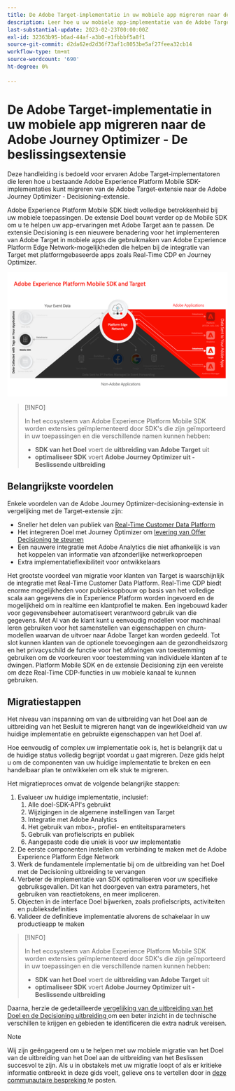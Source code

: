 ```yaml
---
title: De Adobe Target-implementatie in uw mobiele app migreren naar de Adobe Journey Optimizer - De beslissingsextensie
description: Leer hoe u uw mobiele app-implementatie van de Adobe Target naar de Adobe Journey Optimizer kunt migreren - De extensie voor beslissingen
last-substantial-update: 2023-02-23T00:00:00Z
exl-id: 32363b95-b6ad-44af-a3b0-e1fbbbf5a8f1
source-git-commit: d2da62ed2d36f73af1c8053be5af27feea32cb14
workflow-type: tm+mt
source-wordcount: '690'
ht-degree: 0%

---
```


# De Adobe Target-implementatie in uw mobiele app migreren naar de Adobe Journey Optimizer - De beslissingsextensie

Deze handleiding is bedoeld voor ervaren Adobe Target-implementatoren die leren hoe u bestaande Adobe Experience Platform Mobile SDK-implementaties kunt migreren van de Adobe Target-extensie naar de Adobe Journey Optimizer - Decisioning-extensie.

Adobe Experience Platform Mobile SDK biedt volledige betrokkenheid bij uw mobiele toepassingen. De extensie Doel bouwt verder op de Mobile SDK om u te helpen uw app-ervaringen met Adobe Target aan te passen. De extensie Decisioning is een nieuwere benadering voor het implementeren van Adobe Target in mobiele apps die gebruikmaken van Adobe Experience Platform Edge Network-mogelijkheden die helpen bij de integratie van Target met platformgebaseerde apps zoals Real-Time CDP en Journey Optimizer.

![ Diagram die Mobiele SDK tonen die met Doel door Edge Network met de Decisioning uitbreiding verbinden ](assets/datacollection.png)

>[!INFO]
>
>In het ecosysteem van Adobe Experience Platform Mobile SDK worden extensies geïmplementeerd door SDK&#39;s die zijn geïmporteerd in uw toepassingen en die verschillende namen kunnen hebben:
>
> * **SDK van het Doel** voert de **uitbreiding van Adobe Target** uit
> * **optimaliseer SDK** voert **Adobe Journey Optimizer uit - Beslissende uitbreiding**


## Belangrijkste voordelen

Enkele voordelen van de Adobe Journey Optimizer-decisioning-extensie in vergelijking met de Target-extensie zijn:

* Sneller het delen van publiek van [ Real-Time Customer Data Platform ](https://experienceleague.adobe.com/docs/platform-learn/tutorials/experience-cloud/next-hit-personalization.html)
* Het integreren Doel met Journey Optimizer om [ levering van Offer Decisioning te steunen ](https://experienceleague.adobe.com/docs/target/using/integrate/ajo/offer-decision.html)
* Een nauwere integratie met Adobe Analytics die niet afhankelijk is van het koppelen van informatie van afzonderlijke netwerkoproepen
* Extra implementatieflexibiliteit voor ontwikkelaars

Het grootste voordeel van migratie voor klanten van Target is waarschijnlijk de integratie met Real-Time Customer Data Platform. Real-Time CDP biedt enorme mogelijkheden voor publieksopbouw op basis van het volledige scala aan gegevens die in Experience Platform worden ingevoerd en de mogelijkheid om in realtime een klantprofiel te maken. Een ingebouwd kader voor gegevensbeheer automatiseert verantwoord gebruik van die gegevens. Met AI van de klant kunt u eenvoudig modellen voor machinaal leren gebruiken voor het samenstellen van eigenschappen en churn-modellen waarvan de uitvoer naar Adobe Target kan worden gedeeld. Tot slot kunnen klanten van de optionele toevoegingen aan de gezondheidszorg en het privacyschild de functie voor het afdwingen van toestemming gebruiken om de voorkeuren voor toestemming van individuele klanten af te dwingen. Platform Mobile SDK en de extensie Decisioning zijn een vereiste om deze Real-Time CDP-functies in uw mobiele kanaal te kunnen gebruiken.

## Migratiestappen

Het niveau van inspanning om van de uitbreiding van het Doel aan de uitbreiding van het Besluit te migreren hangt van de ingewikkeldheid van uw huidige implementatie en gebruikte eigenschappen van het Doel af.

Hoe eenvoudig of complex uw implementatie ook is, het is belangrijk dat u de huidige status volledig begrijpt voordat u gaat migreren. Deze gids helpt u om de componenten van uw huidige implementatie te breken en een handelbaar plan te ontwikkelen om elk stuk te migreren.

Het migratieproces omvat de volgende belangrijke stappen:

1. Evalueer uw huidige implementatie, inclusief:
   1. Alle doel-SDK-API&#39;s gebruikt
   1. Wijzigingen in de algemene instellingen van Target
   1. Integratie met Adobe Analytics
   1. Het gebruik van mbox-, profiel- en entiteitsparameters
   1. Gebruik van profielscripts en publiek
   1. Aangepaste code die uniek is voor uw implementatie
1. De eerste componenten instellen om verbinding te maken met de Adobe Experience Platform Edge Network
1. Werk de fundamentele implementatie bij om de uitbreiding van het Doel met de Decisioning uitbreiding te vervangen
1. Verbeter de implementatie van SDK optimaliseren voor uw specifieke gebruiksgevallen. Dit kan het doorgeven van extra parameters, het gebruiken van reactietokens, en meer impliceren.
1. Objecten in de interface Doel bijwerken, zoals profielscripts, activiteiten en publieksdefinities
1. Valideer de definitieve implementatie alvorens de schakelaar in uw productieapp te maken


>[!INFO]
>
>In het ecosysteem van Adobe Experience Platform Mobile SDK worden extensies geïmplementeerd door SDK&#39;s die zijn geïmporteerd in uw toepassingen en die verschillende namen kunnen hebben:
>
> * **SDK van het Doel** voert de **uitbreiding van Adobe Target** uit
> * **optimaliseer SDK** voert **Adobe Journey Optimizer uit - Beslissende uitbreiding**

Daarna, herzie de gedetailleerde [ vergelijking van de uitbreiding van het Doel en de Decisioning uitbreiding ](comparison.md) om een beter inzicht in de technische verschillen te krijgen en gebieden te identificeren die extra nadruk vereisen.

>[!NOTE]
>
>Wij zijn geëngageerd om u te helpen met uw mobiele migratie van het Doel van de uitbreiding van het Doel aan de uitbreiding van het Beslissen succesvol te zijn. Als u in obstakels met uw migratie loopt of als er kritieke informatie ontbreekt in deze gids voelt, gelieve ons te vertellen door in [ deze communautaire bespreking ](https://experienceleaguecommunities.adobe.com/t5/adobe-experience-platform-data/tutorial-discussion-migrate-target-from-at-js-to-web-sdk/m-p/575587#M463) te posten.
